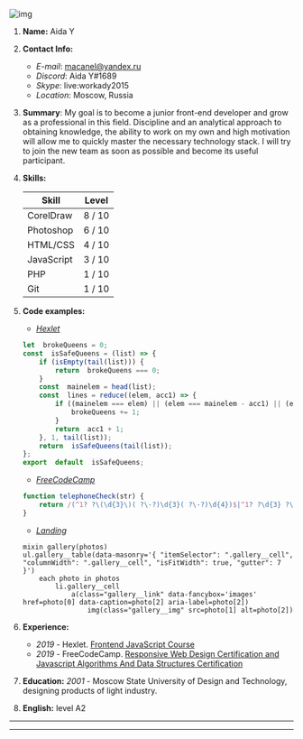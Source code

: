 
![img]( https://placem.at/places?h=150&w=150&txt=Aida&random=1)

1.  **Name:**  Aida Y
3.  **Contact Info:**
	  * *E-mail*: macanel@yandex.ru
	  * *Discord*: Aida Y#1689
	  * *Skype*: live:workady2015
	  * *Location*: Moscow, Russia
4.  **Summary**: My goal is to become a junior front-end developer and grow as a professional in this field. Discipline and an analytical approach to obtaining knowledge, the ability to work on my own and high motivation will allow me to quickly master the necessary technology stack. I will try to join the new team as soon as possible and become its useful participant.

5.  **Skills:**

	|  Skill | Level |
	|--|--|
	|  CorelDraw | 8 / 10 |
	|  Photoshop | 6 / 10 |
	|  HTML/CSS | 4 / 10 |
	|  JavaScript | 3 / 10 |
	|  PHP | 1 / 10 |
	|  Git | 1 / 10 |

6. **Code examples:**
	* *[Hexlet](https://ru.hexlet.io/challenges/js_sequences_queens)*
	
	```js
	let  brokeQueens = 0;
	const  isSafeQueens = (list) => {
		if (isEmpty(tail(list))) {
			return  brokeQueens === 0;
		}
		const  mainelem = head(list);
		const  lines = reduce((elem, acc1) => {
			if ((mainelem === elem) || (elem === mainelem - acc1) || (elem === mainelem + acc1)) {
				brokeQueens += 1;
			}
			return  acc1 + 1;
		}, 1, tail(list));
		return  isSafeQueens(tail(list));
	};
	export  default  isSafeQueens;
	```
	
	* *[FreeCodeCamp](https://learn.freecodecamp.org/javascript-algorithms-and-data-structures/javascript-algorithms-and-data-structures-projects/telephone-number-validator)*
	```js
	function telephoneCheck(str) {
		return /(^1? ?\(\d{3}\)( ?\-?)\d{3}( ?\-?)\d{4})$|^1? ?\d{3} ?\-?\d{3} ?\-?\d{4}$/g.test(str);
	}
	```
	
	* *[Landing](https://github.com/adypr/stylist-landing)*
	```pug
	mixin gallery(photos)
    ul.gallery__table(data-masonry='{ "itemSelector": ".gallery__cell", "columnWidth": ".gallery__cell", "isFitWidth": true, "gutter": 7 }')
        each photo in photos
            li.gallery__cell
                a(class="gallery__link" data-fancybox='images' href=photo[0] data-caption=photo[2] aria-label=photo[2])
                    img(class="gallery__img" src=photo[1] alt=photo[2])
	  ```  
	  
	  
7. **Experience:**
	* *2019* - Hexlet. [Frontend JavaScript Course](https://ru.hexlet.io/u/user-75c805d6f57b53df)
	* *2019* - FreeCodeCamp. [Responsive Web Design Certification and Javascript Algorithms And Data Structures Certification](https://www.freecodecamp.org/fcc32748869-940a-4adf-808b-e19cbb7e14af)

8. **Education:**
*2001* - Moscow State University of Design and Technology, designing products of light industry.

9. **English:**  level A2

***
***
